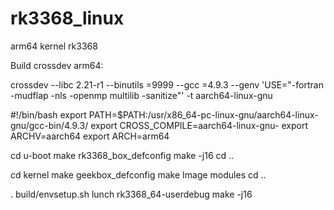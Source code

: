 # rk3368_linux
arm64 kernel rk3368

Build crossdev arm64:

crossdev --libc 2.21-r1 --binutils =9999 --gcc =4.9.3 --genv 'USE="-fortran -mudflap -nls -openmp multilib -sanitize"' -t aarch64-linux-gnu

#!/bin/bash
export PATH=$PATH:/usr/x86_64-pc-linux-gnu/aarch64-linux-gnu/gcc-bin/4.9.3/
export CROSS_COMPILE=aarch64-linux-gnu-
export ARCHV=aarch64
export ARCH=arm64

cd u-boot
make rk3368_box_defconfig
make -j16
cd ..

cd kernel
make geekbox_defconfig
make Image modules
cd ..

. build/envsetup.sh
lunch rk3368_64-userdebug
make -j16
